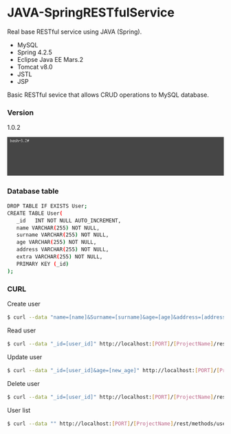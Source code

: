# JAVA-SpringRESTfulService

Real base RESTful service using JAVA (Spring).

  - MySQL
  - Spring 4.2.5
  - Eclipse Java EE Mars.2
  - Tomcat v8.0
  - JSTL
  - JSP 
  
Basic RESTful sevice that allows CRUD operations to MySQL database. 

### Version
1.0.2

![Screen](https://github.com/babolForFun/JAVA-SpringRESTfulService/blob/master/resource/screen.gif?raw=true)


### Database table

```sh
DROP TABLE IF EXISTS User;
CREATE TABLE User(
   _id   INT NOT NULL AUTO_INCREMENT,
   name VARCHAR(255) NOT NULL,
   surname VARCHAR(255) NOT NULL,
   age VARCHAR(255) NOT NULL,
   address VARCHAR(255) NOT NULL,
   extra VARCHAR(255) NOT NULL,
   PRIMARY KEY (_id)
);
```

### CURL

Create user
```sh
$ curl --data "name=[name]&Surname=[surname]&age=[age]&address=[address]&extra=[extra]" http://localhost:[PORT]/[ProjectName]/rest/methods/addUser
```

Read user
```sh
$ curl --data "_id=[user_id]" http://localhost:[PORT]/[ProjectName]/rest/methods/getUserById
```

Update user
```sh
$ curl --data "_id=[user_id]&age=[new_age]" http://localhost:[PORT]/[ProjectName]/rest/methods/update
```

Delete user
```sh
$ curl --data "_id=[user_id]" http://localhost:[PORT]/[ProjectName]/rest/methods/delete
```

User list
```sh
$ curl --data "" http://localhost:[PORT]/[ProjectName]/rest/methods/userlist
```

